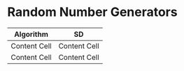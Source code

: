 Random Number Generators
================
| Algorithm                     | SD            |
| ------------------------------| ------------- |
| Content Cell                  | Content Cell  |
| Content Cell                  | Content Cell  |

